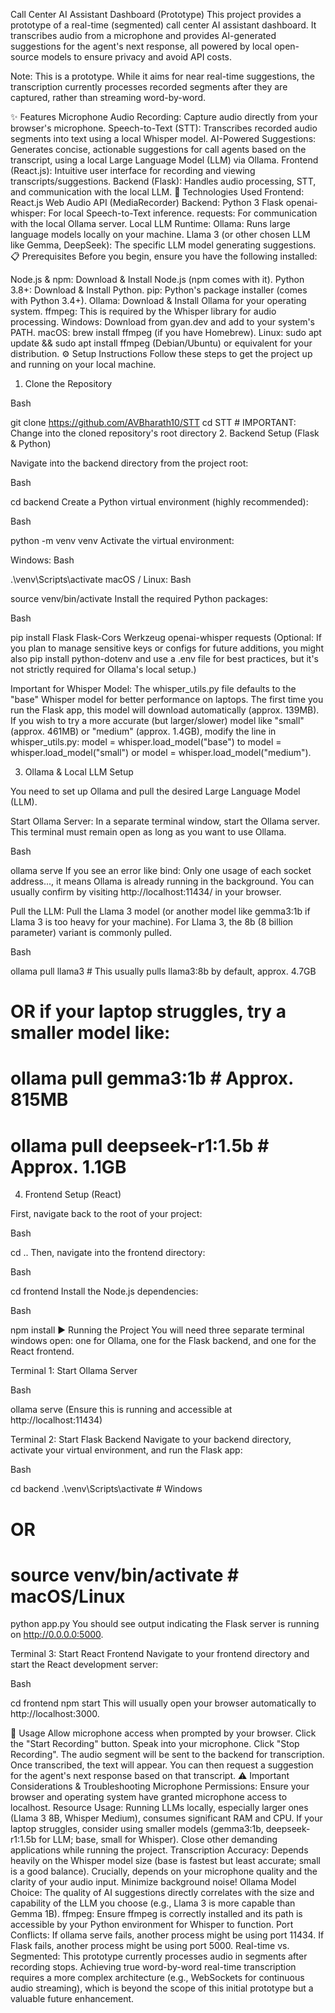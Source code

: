 Call Center AI Assistant Dashboard (Prototype)
This project provides a prototype of a real-time (segmented) call center AI assistant dashboard. It transcribes audio from a microphone and provides AI-generated suggestions for the agent's next response, all powered by local open-source models to ensure privacy and avoid API costs.

Note: This is a prototype. While it aims for near real-time suggestions, the transcription currently processes recorded segments after they are captured, rather than streaming word-by-word.

✨ Features
Microphone Audio Recording: Capture audio directly from your browser's microphone.
Speech-to-Text (STT): Transcribes recorded audio segments into text using a local Whisper model.
AI-Powered Suggestions: Generates concise, actionable suggestions for call agents based on the transcript, using a local Large Language Model (LLM) via Ollama.
Frontend (React.js): Intuitive user interface for recording and viewing transcripts/suggestions.
Backend (Flask): Handles audio processing, STT, and communication with the local LLM.
🚀 Technologies Used
Frontend:
React.js
Web Audio API (MediaRecorder)
Backend:
Python 3
Flask
openai-whisper: For local Speech-to-Text inference.
requests: For communication with the local Ollama server.
Local LLM Runtime:
Ollama: Runs large language models locally on your machine.
Llama 3 (or other chosen LLM like Gemma, DeepSeek): The specific LLM model generating suggestions.
📋 Prerequisites
Before you begin, ensure you have the following installed:

Node.js & npm: Download & Install Node.js (npm comes with it).
Python 3.8+: Download & Install Python.
pip: Python's package installer (comes with Python 3.4+).
Ollama: Download & Install Ollama for your operating system.
ffmpeg: This is required by the Whisper library for audio processing.
Windows: Download from gyan.dev and add to your system's PATH.
macOS: brew install ffmpeg (if you have Homebrew).
Linux: sudo apt update && sudo apt install ffmpeg (Debian/Ubuntu) or equivalent for your distribution.
⚙️ Setup Instructions
Follow these steps to get the project up and running on your local machine.

1. Clone the Repository

Bash

git clone https://github.com/AVBharath10/STT
cd STT # IMPORTANT: Change into the cloned repository's root directory
2. Backend Setup (Flask & Python)

Navigate into the backend directory from the project root:

Bash

cd backend
Create a Python virtual environment (highly recommended):

Bash

python -m venv venv
Activate the virtual environment:

Windows:
Bash

.\venv\Scripts\activate
macOS / Linux:
Bash

source venv/bin/activate
Install the required Python packages:

Bash

pip install Flask Flask-Cors Werkzeug openai-whisper requests
(Optional: If you plan to manage sensitive keys or configs for future additions, you might also pip install python-dotenv and use a .env file for best practices, but it's not strictly required for Ollama's local setup.)

Important for Whisper Model:
The whisper_utils.py file defaults to the "base" Whisper model for better performance on laptops. The first time you run the Flask app, this model will download automatically (approx. 139MB). If you wish to try a more accurate (but larger/slower) model like "small" (approx. 461MB) or "medium" (approx. 1.4GB), modify the line in whisper_utils.py:
model = whisper.load_model("base") to model = whisper.load_model("small") or model = whisper.load_model("medium").

3. Ollama & Local LLM Setup

You need to set up Ollama and pull the desired Large Language Model (LLM).

Start Ollama Server:
In a separate terminal window, start the Ollama server. This terminal must remain open as long as you want to use Ollama.

Bash

ollama serve
If you see an error like bind: Only one usage of each socket address..., it means Ollama is already running in the background. You can usually confirm by visiting http://localhost:11434/ in your browser.

Pull the LLM:
Pull the Llama 3 model (or another model like gemma3:1b if Llama 3 is too heavy for your machine). For Llama 3, the 8b (8 billion parameter) variant is commonly pulled.

Bash

ollama pull llama3 # This usually pulls llama3:8b by default, approx. 4.7GB
# OR if your laptop struggles, try a smaller model like:
# ollama pull gemma3:1b # Approx. 815MB
# ollama pull deepseek-r1:1.5b # Approx. 1.1GB
4. Frontend Setup (React)

First, navigate back to the root of your project:

Bash

cd ..
Then, navigate into the frontend directory:

Bash

cd frontend
Install the Node.js dependencies:

Bash

npm install
▶️ Running the Project
You will need three separate terminal windows open: one for Ollama, one for the Flask backend, and one for the React frontend.

Terminal 1: Start Ollama Server

Bash

ollama serve
(Ensure this is running and accessible at http://localhost:11434)

Terminal 2: Start Flask Backend
Navigate to your backend directory, activate your virtual environment, and run the Flask app:

Bash

cd backend
.\venv\Scripts\activate  # Windows
# OR
# source venv/bin/activate # macOS/Linux

python app.py
You should see output indicating the Flask server is running on http://0.0.0.0:5000.

Terminal 3: Start React Frontend
Navigate to your frontend directory and start the React development server:

Bash

cd frontend
npm start
This will usually open your browser automatically to http://localhost:3000.

🎤 Usage
Allow microphone access when prompted by your browser.
Click the "Start Recording" button.
Speak into your microphone.
Click "Stop Recording". The audio segment will be sent to the backend for transcription.
Once transcribed, the text will appear. You can then request a suggestion for the agent's next response based on that transcript.
⚠️ Important Considerations & Troubleshooting
Microphone Permissions: Ensure your browser and operating system have granted microphone access to localhost.
Resource Usage: Running LLMs locally, especially larger ones (Llama 3 8B, Whisper Medium), consumes significant RAM and CPU.
If your laptop struggles, consider using smaller models (gemma3:1b, deepseek-r1:1.5b for LLM; base, small for Whisper).
Close other demanding applications while running the project.
Transcription Accuracy:
Depends heavily on the Whisper model size (base is fastest but least accurate; small is a good balance).
Crucially, depends on your microphone quality and the clarity of your audio input. Minimize background noise!
Ollama Model Choice: The quality of AI suggestions directly correlates with the size and capability of the LLM you choose (e.g., Llama 3 is more capable than Gemma 1B).
ffmpeg: Ensure ffmpeg is correctly installed and its path is accessible by your Python environment for Whisper to function.
Port Conflicts: If ollama serve fails, another process might be using port 11434. If Flask fails, another process might be using port 5000.
Real-time vs. Segmented: This prototype currently processes audio in segments after recording stops. Achieving true word-by-word real-time transcription requires a more complex architecture (e.g., WebSockets for continuous audio streaming), which is beyond the scope of this initial prototype but a valuable future enhancement.
